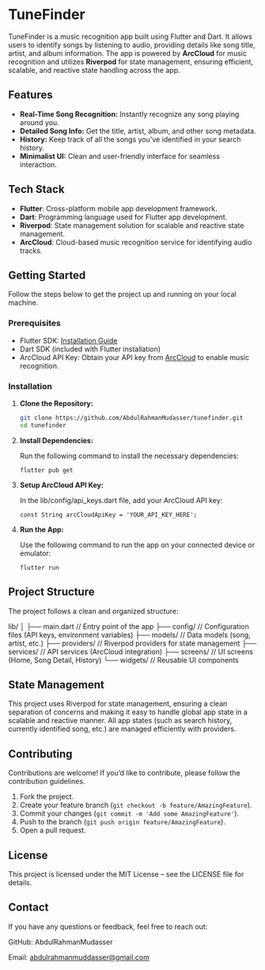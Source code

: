 # TuneFinder

TuneFinder is a music recognition app built using Flutter and Dart. It allows users to identify songs by listening to audio, providing details like song title, artist, and album information. The app is powered by **ArcCloud** for music recognition and utilizes **Riverpod** for state management, ensuring efficient, scalable, and reactive state handling across the app.

## Features

- **Real-Time Song Recognition:** Instantly recognize any song playing around you.
- **Detailed Song Info:** Get the title, artist, album, and other song metadata.
- **History:** Keep track of all the songs you've identified in your search history.
- **Minimalist UI:** Clean and user-friendly interface for seamless interaction.

## Tech Stack

- **Flutter**: Cross-platform mobile app development framework.
- **Dart**: Programming language used for Flutter app development.
- **Riverpod**: State management solution for scalable and reactive state management.
- **ArcCloud**: Cloud-based music recognition service for identifying audio tracks.

## Getting Started

Follow the steps below to get the project up and running on your local machine.

### Prerequisites

- Flutter SDK: [Installation Guide](https://flutter.dev/docs/get-started/install)
- Dart SDK (included with Flutter installation)
- ArcCloud API Key: Obtain your API key from [ArcCloud](https://arccloud.com/) to enable music recognition.

### Installation

1. **Clone the Repository:**

   ```bash
   git clone https://github.com/AbdulRahmanMudasser/tunefinder.git
   cd tunefinder

2. **Install Dependencies:**

   Run the following command to install the necessary dependencies:

   `flutter pub get`

3. **Setup ArcCloud API Key:**

   In the lib/config/api_keys.dart file, add your ArcCloud API key:

    `const String arcCloudApiKey = 'YOUR_API_KEY_HERE';`

4. **Run the App:**

    Use the following command to run the app on your connected device or emulator:

   `flutter run`

## Project Structure

The project follows a clean and organized structure:

lib/
│
├── main.dart                 // Entry point of the app
├── config/                   // Configuration files (API keys, environment variables)
├── models/                   // Data models (song, artist, etc.)
├── providers/                // Riverpod providers for state management
├── services/                 // API services (ArcCloud integration)
├── screens/                  // UI screens (Home, Song Detail, History)
└── widgets/                  // Reusable UI components

## State Management

This project uses Riverpod for state management, ensuring a clean separation of concerns and making it easy to handle global app state in a scalable and reactive manner. All app states (such as search history, currently identified song, etc.) are managed efficiently with providers.

## Contributing

Contributions are welcome! If you’d like to contribute, please follow the contribution guidelines.

1. Fork the project.
2. Create your feature branch (`git checkout -b feature/AmazingFeature`).
3. Commit your changes (`git commit -m 'Add some AmazingFeature'`).
4. Push to the branch (`git push origin feature/AmazingFeature`).
5. Open a pull request.

## License

This project is licensed under the MIT License – see the LICENSE file for details.

## Contact
If you have any questions or feedback, feel free to reach out:

GitHub: AbdulRahmanMudasser

Email: abdulrahmanmuddasser@gmail.com
